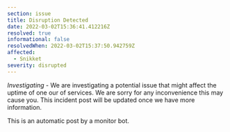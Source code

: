 ```yaml
---
section: issue
title: Disruption Detected
date: 2022-03-02T15:36:41.412216Z
resolved: true
informational: false
resolvedWhen: 2022-03-02T15:37:50.942759Z
affected:
  - Snikket
severity: disrupted
---
```

*Investigating* - We are investigating a potential issue that might affect the uptime of one our of services. We are sorry for any inconvenience this may cause you. This incident post will be updated once we have more information.

This is an automatic post by a monitor bot.
        